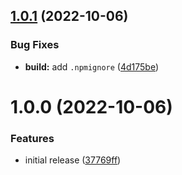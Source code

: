 ## [1.0.1](https://github.com/epap-app/receipt-api-sdk/compare/v1.0.0...v1.0.1) (2022-10-06)


### Bug Fixes

* **build:** add `.npmignore` ([4d175be](https://github.com/epap-app/receipt-api-sdk/commit/4d175be8a65c43ffa803d24ca99fd9c94b0accce))

# 1.0.0 (2022-10-06)


### Features

* initial release ([37769ff](https://github.com/epap-app/receipt-api-sdk/commit/37769ff9ad1517f96de618449e77cf9b1fe17c7e))
